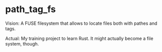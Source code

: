 # path_tag_fs
Vision: A FUSE filesystem that allows to locate files both with pathes and tags.
 
Actual: My training project to learn Rust. It might actually become a file system, though.
